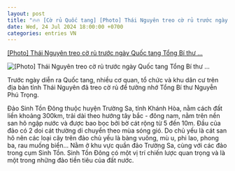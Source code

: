 ```yaml
---
layout: post
title: "🔥🔥 [Cờ rủ Quốc tang] [Photo] Thái Nguyên treo cờ rủ trước ngày Quốc tang Tổng Bí thư ..."
date: Wed, 24 Jul 2024 18:00:00 +0700
categories: entries VN
---
```

[[Photo] Thái Nguyên treo cờ rủ trước ngày Quốc tang Tổng Bí thư ...](https://thainguyentv.vn/photo-thai-nguyen-treo-co-ru-truoc-ngay-quoc-tang-tong-bi-thu-nguyen-phu-trong-105538.html)

![[Photo] Thái Nguyên treo cờ rủ trước ngày Quốc tang Tổng Bí thư ...](https://thainguyentv.vn/stores/news_dataimages/2024/072024/24/18/in_social/dsc0858420240724182258.jpg?randTime=1721849387)

Trước ngày diễn ra Quốc tang, nhiều cơ quan, tổ chức và khu dân cư trên địa bàn tỉnh Thái Nguyên đã treo cờ rủ để tưởng nhớ Tổng Bí thư Nguyễn Phú Trọng.

Đảo Sinh Tồn Đông thuộc huyện Trường Sa, tỉnh Khánh Hòa, nằm cách đất liền khoảng 300km, trải dài theo hướng tây bắc - đông nam, nằm trên nền san hô ngập nước và được bao bọc bởi bờ cát rộng từ 5 đến 10m. Đầu của đảo có 2 doi cát thường di chuyển theo mùa sóng gió. Do chủ yếu là cát san hô nên các loại cây trên đảo chủ yếu là bàng vuông, mù u, phi lao, phong ba, rau muống biển... Nằm ở khu vực quần đảo Trường Sa, cùng với các đảo trong cụm Sinh Tồn. Sinh Tồn Đông có một vị trí chiến lược quan trọng và là một trong những đảo tiền tiêu của đất nước.

